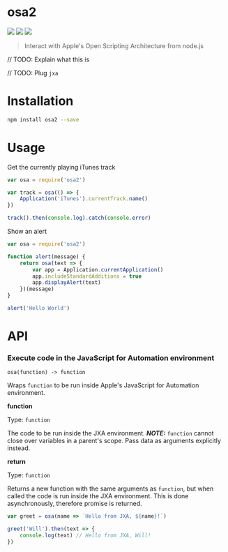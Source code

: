osa2
===

![](https://img.shields.io/npm/dm/osa2.svg)
![](https://img.shields.io/npm/v/osa2.svg)
![](https://img.shields.io/npm/l/osa2.svg)

> Interact with Apple's Open Scripting Architecture from node.js

// TODO: Explain what this is

// TODO: Plug `jxa`

Installation
===

```bash
npm install osa2 --save
```

Usage
===

Get the currently playing iTunes track

```js
var osa = require('osa2')

var track = osa(() => {
    Application('iTunes').currentTrack.name()
})

track().then(console.log).catch(console.error)
```

Show an alert

```js
var osa = require('osa2')

function alert(message) {
    return osa(text => {
        var app = Application.currentApplication()
        app.includeStandardAdditions = true
        app.displayAlert(text)
    })(message)
}

alert('Hello World')
```

API
===

### Execute code in the JavaScript for Automation environment

`osa(function) -> function`

Wraps `function` to be run inside Apple's JavaScript for Automation environment.

**function**

Type: `function`

The code to be run inside the JXA environment. ***NOTE:*** `function` cannot close over variables in a parent's scope.
Pass data as arguments explicitly instead.

**return**

Type: `function`

Returns a new function with the same arguments as `function`, but when called
the code is run inside the JXA environment. This is done asynchronously,
therefore promise is returned.

```js
var greet = osa(name => `Hello from JXA, ${name}!`)

greet('Will').then(text => {
    console.log(text) // Hello from JXA, Will!
})
```
